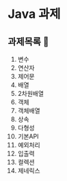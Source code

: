 # Java 과제

## 과제목록 :bookmark_tabs:

1. 변수
2. 연산자
3. 제어문
4. 배열
5. 2차원배열
6. 객체
7. 객체배열
8. 상속
9. 다형성
10. 기본API
11. 예외처리
12. 입출력
13. 컬렉션
14. 제네릭스
